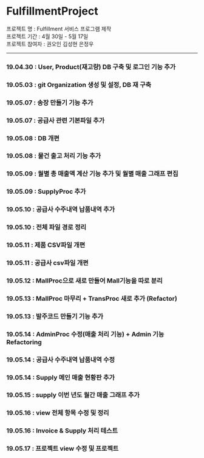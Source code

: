 # FulfillmentProject   

프로젝트 명 : Fulfillment 서비스 프로그램 제작  
프로젝트 기간 : 4월 30일 - 5월 17일  
프로젝트 참여자 : 권오인 김성현 은정우

---
### 19.04.30 : User, Product(재고량) DB 구축 및 로그인 기능 추가
### 19.05.03 : git Organization 생성 및 설정, DB 재 구축
### 19.05.07 : 송장 만들기 기능 추가
### 19.05.07 : 공급사 관련 기본파일 추가 
### 19.05.08 : DB 개편
### 19.05.08 : 물건 출고 처리 기능 추가
### 19.05.09 : 월별 총 매출액 계산 기능 추가 및 월별 매출 그래프 편집
### 19.05.09 : SupplyProc 추가
### 19.05.10 : 공급사 수주내역 납품내역 추가
### 19.05.10 : 전체 파일 경로 정리
### 19.05.11 : 제품 CSV파일 개편
### 19.05.11 : 공급사 csv파일 개편
### 19.05.12 : MallProc으로 새로 만들어 Mall기능을 따로 분리
### 19.05.13 : MallProc 마무리 + TransProc 새로 추가 (Refactor)
### 19.05.13 : 발주코드 만들기 기능 추가
### 19.05.14 : AdminProc 수정(매출 처리 기능) + Admin 기능 Refactoring
### 19.05.14 : 공급사 수주내역 납품내역 수정
### 19.05.14 : Supply 메인 매출 현황판 추가
### 19.05.15 : supply 이번 년도 월간 매출 그래프 추가
### 19.05.16 : view 전체 항목 수정 및 정리
### 19.05.16 : Invoice & Supply 처리 테스트 
### 19.05.17 : 프로젝트 view 수정 및 프로젝트 
